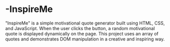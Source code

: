# -InspireMe
"InspireMe" is a simple motivational quote generator built using HTML, CSS, and JavaScript. When the user clicks the button, a random motivational quote is displayed dynamically on the page. This project uses an array of quotes and demonstrates DOM manipulation in a creative and inspiring way.
